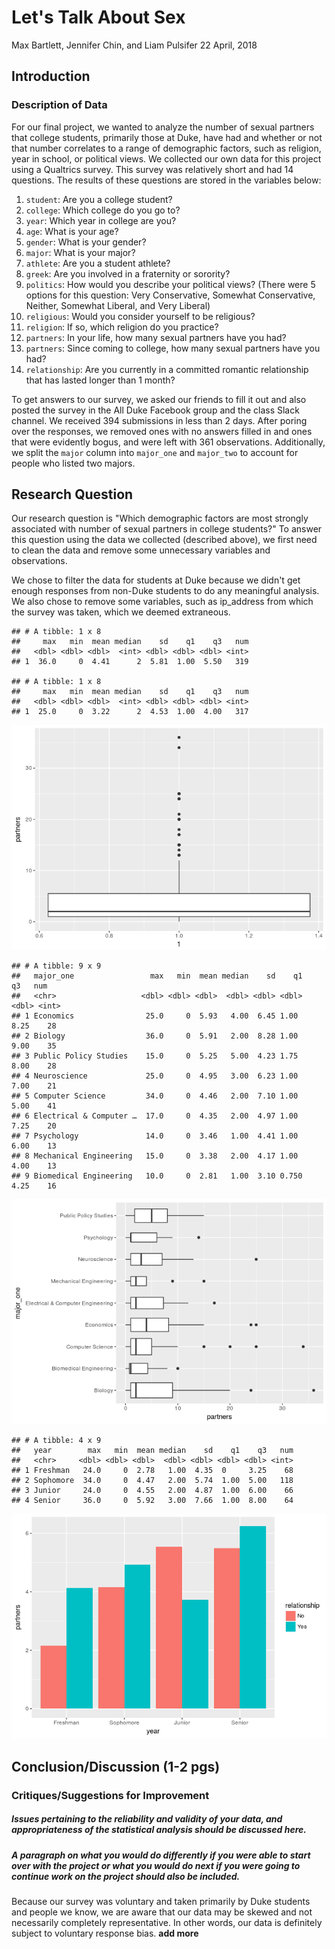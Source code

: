 Let's Talk About Sex
================
Max Bartlett, Jennifer Chin, and Liam Pulsifer
22 April, 2018

Introduction
------------

### Description of Data

For our final project, we wanted to analyze the number of sexual partners that college students, primarily those at Duke, have had and whether or not that number correlates to a range of demographic factors, such as religion, year in school, or political views. We collected our own data for this project using a Qualtrics survey. This survey was relatively short and had 14 questions. The results of these questions are stored in the variables below:

1.  `student`: Are you a college student?
2.  `college`: Which college do you go to?
3.  `year`: Which year in college are you?
4.  `age`: What is your age?
5.  `gender`: What is your gender?
6.  `major`: What is your major?
7.  `athlete`: Are you a student athlete?
8.  `greek`: Are you involved in a fraternity or sorority?
9.  `politics`: How would you describe your political views? (There were 5 options for this question: Very Conservative, Somewhat Conservative, Neither, Somewhat Liberal, and Very Liberal)
10. `religious`: Would you consider yourself to be religious?
11. `religion`: If so, which religion do you practice?
12. `partners`: In your life, how many sexual partners have you had?
13. `partners`: Since coming to college, how many sexual partners have you had?
14. `relationship`: Are you currently in a committed romantic relationship that has lasted longer than 1 month?

To get answers to our survey, we asked our friends to fill it out and also posted the survey in the All Duke Facebook group and the class Slack channel. We received 394 submissions in less than 2 days. After poring over the responses, we removed ones with no answers filled in and ones that were evidently bogus, and were left with 361 observations. Additionally, we split the `major` column into `major_one` and `major_two` to account for people who listed two majors.

Research Question
-----------------

Our research question is "Which demographic factors are most strongly associated with number of sexual partners in college students?" To answer this question using the data we collected (described above), we first need to clean the data and remove some unnecessary variables and observations.

We chose to filter the data for students at Duke because we didn't get enough responses from non-Duke students to do any meaningful analysis. We also chose to remove some variables, such as ip\_address from which the survey was taken, which we deemed extraneous.

    ## # A tibble: 1 x 8
    ##     max   min  mean median    sd    q1    q3   num
    ##   <dbl> <dbl> <dbl>  <int> <dbl> <dbl> <dbl> <int>
    ## 1  36.0     0  4.41      2  5.81  1.00  5.50   319

    ## # A tibble: 1 x 8
    ##     max   min  mean median    sd    q1    q3   num
    ##   <dbl> <dbl> <dbl>  <int> <dbl> <dbl> <dbl> <int>
    ## 1  25.0     0  3.22      2  4.53  1.00  4.00   317

![](project_files/figure-markdown_github/summary-stats-1.png)

    ## # A tibble: 9 x 9
    ##   major_one                 max   min  mean median    sd    q1    q3   num
    ##   <chr>                   <dbl> <dbl> <dbl>  <dbl> <dbl> <dbl> <dbl> <int>
    ## 1 Economics                25.0     0  5.93   4.00  6.45 1.00   8.25    28
    ## 2 Biology                  36.0     0  5.91   2.00  8.28 1.00   9.00    35
    ## 3 Public Policy Studies    15.0     0  5.25   5.00  4.23 1.75   8.00    28
    ## 4 Neuroscience             25.0     0  4.95   3.00  6.23 1.00   7.00    21
    ## 5 Computer Science         34.0     0  4.46   2.00  7.10 1.00   5.00    41
    ## 6 Electrical & Computer …  17.0     0  4.35   2.00  4.97 1.00   7.25    20
    ## 7 Psychology               14.0     0  3.46   1.00  4.41 1.00   6.00    13
    ## 8 Mechanical Engineering   15.0     0  3.38   2.00  4.17 1.00   4.00    13
    ## 9 Biomedical Engineering   10.0     0  2.81   1.00  3.10 0.750  4.25    16

![](project_files/figure-markdown_github/by-major-plots-1.png)

    ## # A tibble: 4 x 9
    ##   year        max   min  mean median    sd    q1    q3   num
    ##   <chr>     <dbl> <dbl> <dbl>  <dbl> <dbl> <dbl> <dbl> <int>
    ## 1 Freshman   24.0     0  2.78   1.00  4.35  0     3.25    68
    ## 2 Sophomore  34.0     0  4.47   2.00  5.74  1.00  5.00   118
    ## 3 Junior     24.0     0  4.55   2.00  4.87  1.00  6.00    66
    ## 4 Senior     36.0     0  5.92   3.00  7.66  1.00  8.00    64

![](project_files/figure-markdown_github/by-year-1.png)

Conclusion/Discussion (1-2 pgs)
-------------------------------

### Critiques/Suggestions for Improvement

##### Issues pertaining to the reliability and validity of your data, and appropriateness of the statistical analysis should be discussed here.

##### A paragraph on what you would do differently if you were able to start over with the project or what you would do next if you were going to continue work on the project should also be included.

Because our survey was voluntary and taken primarily by Duke students and people we know, we are aware that our data may be skewed and not necessarily completely representative. In other words, our data is definitely subject to voluntary response bias. **add more**
